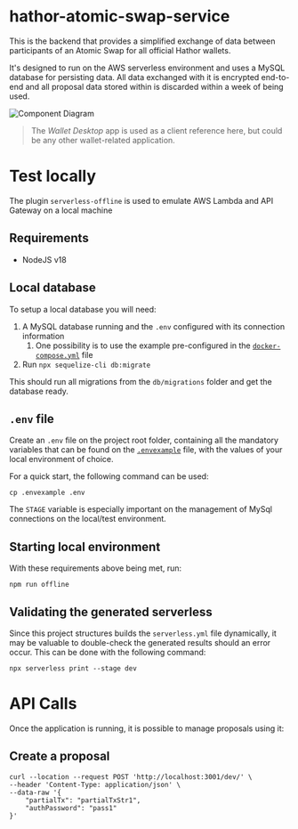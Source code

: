 # hathor-atomic-swap-service
This is the backend that provides a simplified exchange of data between participants of an Atomic Swap for all official
Hathor wallets.

It's designed to run on the AWS serverless environment and uses a MySQL database for persisting data. All data exchanged
with it is encrypted end-to-end and all proposal data stored within is discarded within a week of being used.

![Component Diagram](https://user-images.githubusercontent.com/1299409/207974802-e4a9a50b-c712-440c-8c39-58e1c40be4b5.png)
> The _Wallet Desktop_ app is used as a client reference here, but could be any other wallet-related application.

# Test locally
The plugin `serverless-offline` is used to emulate AWS Lambda and API Gateway on a local machine

## Requirements
- NodeJS v18

## Local database
To setup a local database you will need:
1. A MySQL database running and the `.env` configured with its connection information
   1. One possibility is to use the example pre-configured in the [`docker-compose.yml`](docker-compose.yml) file
2. Run `npx sequelize-cli db:migrate`

This should run all migrations from the `db/migrations` folder and get the database ready.

## `.env` file
Create an `.env` file on the project root folder, containing all the mandatory variables that can be found on the [`.envexample`](.envexample) file, with the values of your local
environment of choice.

For a quick start, the following command can be used:
```shell
cp .envexample .env
```

The `STAGE` variable is especially important on the management of MySql connections on the local/test environment.

## Starting local environment
With these requirements above being met, run:
```angular2html
npm run offline
```

## Validating the generated serverless
Since this project structures builds the `serverless.yml` file dynamically, it may be valuable to double-check
the generated results should an error occur. This can be done with the following command:
```shell
npx serverless print --stage dev
```

# API Calls
Once the application is running, it is possible to manage proposals using it:

## Create a proposal
```shell
curl --location --request POST 'http://localhost:3001/dev/' \
--header 'Content-Type: application/json' \
--data-raw '{
    "partialTx": "partialTxStr1",
    "authPassword": "pass1"
}'
```
